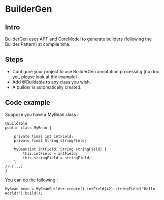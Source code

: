 # BuilderGen

## Intro
BuilderGen uses APT and CoreModel to generate builders (following the Builder Pattern) at compile time.

## Steps

* Configure your project to use BuilderGen annotation processing (no doc yet, please look at the example)
* Add @Buildable to any class you wish.
* A builder is automatically created.

## Code example

Suppose you have a MyBean class :

	@Buildable
	public class MyBean {
		
		private final int intField;
		private final String stringField;
		
		MyBean(int intField, String stringField) {
			this.intField = intField;
			this.stringField = stringField;
		}
	// [...]
	}


You can do the following : 

    MyBean bean = MyBeanBuilder.create().intField(42).stringField("Hello World!").build();
